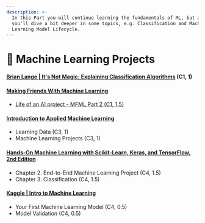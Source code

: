 ```yaml
---
description: >-
  In this Part you will continue learning the fundamentals of ML, but also
  you'll dive a bit deeper in some topics, e.g. Classification and Machine
  Learning Model Lifecycle.
---
```


# 🎰 Machine Learning Projects&#x20;

#### [Brian Lange | It's Not Magic: Explaining Classification Algorithms](https://youtu.be/y8J6ggsLSfw) (C1, 1) <a href="#brian-lange--its-not-magic-explaining-classification-algorithms-c1-1" id="brian-lange--its-not-magic-explaining-classification-algorithms-c1-1"></a>

#### [Making Friends With Machine Learning](https://towardsdatascience.com/making-friends-with-machine-learning-5e28d5205a29) <a href="#making-friends-with-machine-learning" id="making-friends-with-machine-learning"></a>

* [Life of an AI project - MFML Part 2 (C1, 1.5)](https://youtu.be/lIFLeHDanmA)

#### [Introduction to Applied Machine Learning](https://www.coursera.org/learn/machine-learning-applied) <a href="#introduction-to-applied-machine-learning" id="introduction-to-applied-machine-learning"></a>

* Learning Data (C3, 1)
* Machine Learning Projects (C3, 1)

#### [Hands-On Machine Learning with Scikit-Learn, Keras, and TensorFlow, 2nd Edition](https://www.pdfdrive.com/handson-machine-learning-with-scikitlearn-and-tensorflow-2e-e189685098.html) <a href="#hands-on-machine-learning-with-scikit-learn-keras-and-tensorflow-2nd-edition" id="hands-on-machine-learning-with-scikit-learn-keras-and-tensorflow-2nd-edition"></a>

* Chapter 2. End-to-End Machine Learning Project (C4, 1.5)
* Chapter 3. Classification (C4, 1.5)

#### [Kaggle | Intro to Machine Learning](https://www.kaggle.com/learn/intro-to-machine-learning) <a href="#kaggle--intro-to-machine-learning" id="kaggle--intro-to-machine-learning"></a>

* Your First Machine Learning Model (C4, 0.5)
* Model Validation (C4, 0.5)
